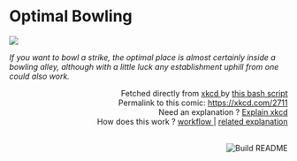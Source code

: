 # <b>Optimal Bowling</b>

[![](https://imgs.xkcd.com/comics/optimal_bowling.png)](https://xkcd.com/2711)

<i>If you want to bowl a strike, the optimal place is almost certainly inside a bowling alley, although with a little luck any establishment uphill from one could also work.</i>

<div align="right">
  Fetched directly from
  <a href="https://xkcd.com">
    xkcd
  </a>
  by
  <a href="https://github.com/Vanille-N/Vanille-N/blob/master/fetch">
    this bash script
  </a>
</div>
<div align="right">
  Permalink to this comic:
  <a href="https://xkcd.com/2711">
    https://xkcd.com/2711
  </a>
</div>
<div align="right">
  Need an explanation ?
  <a href="https://www.explainxkcd.com/wiki/index.php/2711">
    Explain xkcd
  </a>
</div>
<div align="right">
  How does this work ?
  <a href="https://github.com/Vanille-N/Vanille-N/blob/master/.github/workflows/build.yml">
    workflow
  </a>
  |
  <a href="https://simonwillison.net/2020/Jul/10/self-updating-profile-readme/">
    related explanation
  </a>
</div><br>

<a href="https://github.com/Vanille-N/Vanille-N/actions"><img src="https://github.com/Vanille-N/Vanille-N/workflows/Build%20README/badge.svg" align="right" alt="Build README"></a>
